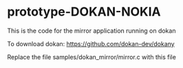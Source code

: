 # prototype-DOKAN-NOKIA
This is the code for the mirror application running on dokan

To download dokan: https://github.com/dokan-dev/dokany

Replace the file samples/dokan_mirror/mirror.c with this file
